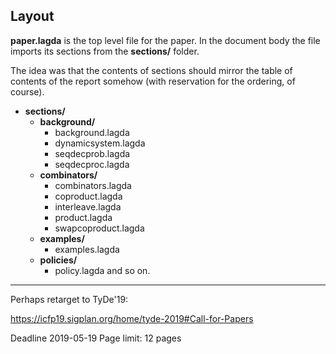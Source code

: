 ## Layout

**paper.lagda** is the top level file for the paper. In the document body the file imports its sections from the **sections/** folder.

The idea was that the contents of sections should mirror the table of contents of the report somehow (with reservation for the ordering, of course).

+ **sections/**
  + **background/**
    + background.lagda
    + dynamicsystem.lagda
    + seqdecprob.lagda
    + seqdecproc.lagda
  + **combinators/**
    + combinators.lagda
    + coproduct.lagda
    + interleave.lagda
    + product.lagda
    + swapcoproduct.lagda
  + **examples/**
    + examples.lagda
  + **policies/**
    + policy.lagda
 and so on.

----------------

Perhaps retarget to TyDe'19:

  https://icfp19.sigplan.org/home/tyde-2019#Call-for-Papers

Deadline 2019-05-19
Page limit: 12 pages
